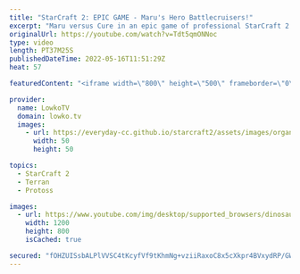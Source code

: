 ```yaml
---
title: "StarCraft 2: EPIC GAME - Maru's Hero Battlecruisers!"
excerpt: "Maru versus Cure in an epic game of professional StarCraft 2. In this Terran versus Terran we have the game go the distance, as both players decide to go for a wildly different strategy. Easily one of the best games of top-level South Korean TvT that has been played.  Support my work on Patreon: https://www.patreon.com/lowkotv"
originalUrl: https://youtube.com/watch?v=Tdt5qmONNoc
type: video
length: PT37M25S
publishedDateTime: 2022-05-16T11:51:29Z
heat: 57

featuredContent: "<iframe width=\"800\" height=\"500\" frameborder=\"0\" src=\"https://www.youtube.com/embed/Tdt5qmONNoc\" allow=\"accelerometer; autoplay; encrypted-media; gyroscope; picture-in-picture\" allowfullscreen></iframe>"

provider:
  name: LowkoTV
  domain: lowko.tv
  images:
    - url: https://everyday-cc.github.io/starcraft2/assets/images/organizations/lowko.tv-50x50.jpg
      width: 50
      height: 50

topics:
  - StarCraft 2
  - Terran
  - Protoss

images:
  - url: https://www.youtube.com/img/desktop/supported_browsers/dinosaur.png
    width: 1200
    height: 800
    isCached: true

secured: "fOHZUISsbALPlVVSC4tKcyfVf9tKhmNg+vziiRaxoC8x5cXkpr4BVxydRP/GWhjlYZpUUKNUXMBNrmPu8NGlRk1ENRuaJ+0OXDQif1qUf/5d0cCsZzXA8R+egUttCaAFEWwZ0VM0lcUfUCx7LvxeS1s/PIeXQhaAz5Ct9Ix1BJnc0wS4892QW9NE8+nLkrfyNI7ofAFpVuWOiSuUCr21Ok7D+gjgLbjwb8Mgw9H07SUF70o8ackJFpzRNofpE/RoCHKqhFThysFcUms8tztfV1htoCqliC0vSFS/PlSkz3J24rhSZdQJolV1NRolA36AzH/Bj8V4ms4LtoOv4YeQZMsxI+OovaL+gFzam7TkJfegAOJxPd6JqNrR8PB4SCDdJYMG3B3h84CZ2P8yoMpynLVMdpDZXmtZ5M7gAjtS+aKQBJcnguhVUZPlTYqXutnK;PPN8jCzrFq9O5CckKXoJ/g=="
---
```


